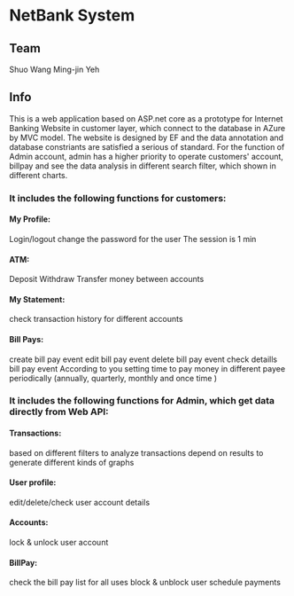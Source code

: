 # NetBank System

## Team
Shuo Wang
Ming-jin Yeh

## Info
This is a web application based on ASP.net core as a prototype for Internet Banking Website in customer layer, which connect to the database in AZure by MVC model. 
The website is designed by EF and the data annotation and database constriants are satisfied a serious of standard.
For the function of Admin account, admin has a higher priority to operate customers' account, billpay and see the data analysis in different search filter, which shown in different charts.

### It includes the following functions for customers:
#### My Profile:
Login/logout
change the password for the user
The session is 1 min

#### ATM: 
Deposit
Withdraw
Transfer money between accounts

#### My Statement:
check transaction history for different accounts

#### Bill Pays:
create bill pay event
edit bill pay event
delete bill pay event
check detaills bill pay event
According to you setting time to pay money in different payee periodically (annually, quarterly, monthly and once time )

### It includes the following functions for Admin, which get data directly from Web API:
#### Transactions: 
based on different filters to analyze transactions
depend on results to generate different kinds of graphs

#### User profile:
edit/delete/check user account details

#### Accounts:
lock & unlock user account

#### BillPay:
check the bill pay list for all uses
block & unblock user schedule payments


